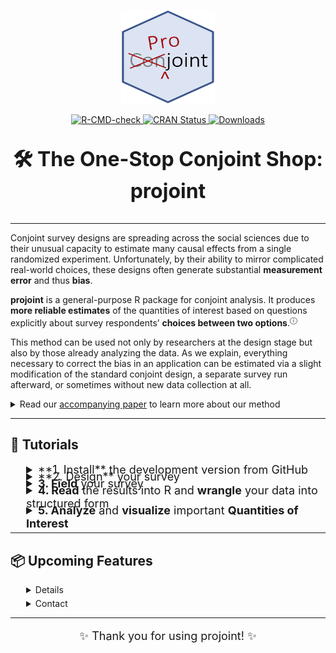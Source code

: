 <p align="center">
  <img src="man/figures/projoint.png" width="150" height="150" />
</p>

<p align="center">
  <a href="https://github.com/yhoriuchi/projoint/actions/workflows/R-CMD-check.yaml">
    <img src="https://github.com/yhoriuchi/projoint/actions/workflows/R-CMD-check.yaml/badge.svg" alt="R-CMD-check" />
  </a>
  <a href="https://CRAN.R-project.org/package=projoint">
    <img src="https://www.r-pkg.org/badges/version/projoint" alt="CRAN Status" />
  </a>
  <a href="https://cran.r-project.org/package=projoint">
    <img src="https://cranlogs.r-pkg.org/badges/grand-total/projoint" alt="Downloads" />
  </a>
</p>

<p align="center" style="font-size: 32px;"><b>🛠️ The One-Stop Conjoint Shop: projoint</b></p>

---

Conjoint survey designs are spreading across the social sciences due to their unusual capacity to estimate many causal effects from a single randomized experiment. Unfortunately, by their ability to mirror complicated real-world choices, these designs often generate substantial **measurement error** and thus **bias**.

**projoint** is a general-purpose R package for conjoint analysis. It produces **more reliable estimates** of the quantities of interest based on questions explicitly about survey respondents’ **choices between two options**.<sup><a href="articles/faq.html#what-is-the-history-of-conjoint-analysis-what-is-the-difference-between-profile-level-and-choice-level-data" target="_blank" style="text-decoration: none;">&#9432;</a></sup>

This method can be used not only by researchers at the design stage but also by those already analyzing the data. As we explain, everything necessary to correct the bias in an application can be estimated via a slight modification of the standard conjoint design, a separate survey run afterward, or sometimes without new data collection at all.

<details>
    <summary>Read our <a href="https://gking.harvard.edu/conjointE" target="_blank" class="external-link">accompanying paper</a> to learn more about our method</summary>
- **Clayton, Horiuchi, Kaufman, King, Komisarchik (Forthcoming).**
“Correcting Measurement Error Bias in Conjoint Survey Experiments.”<br><em>Forthcoming, American Journal of Political Science.</em><br><a href="https://gking.harvard.edu/conjointE" target="_blank" class="external-link">Pre-Print Available</a>
- <a href="doc/projoint_citation.bib">👉 Download BibTeX Reference</a>
</details>

---

## 🚀 Tutorials

<details style="margin-left: 25px; margin-bottom: -10px">
<summary style="font-size: 18px;">**1. Install** the development version from GitHub</summary>
Open R (or <a href="https://www.r-project.org/" target="_blank">install R</a> if you do not have it), and run the following command in your coding environment.
```r
devtools::install_github("yhoriuchi/projoint")
```
</details>

<details style="margin-left: 25px; margin-bottom: -10px">
<summary style="font-size: 18px;">**2. Design** your survey</summary>
Online surveys are frequently written with an online software called Qualtrics. Using our web tool, called the <a href="https://projoint.aaronrkaufman.com/" target="_blank" class="external-link">Projoint Survey Designer</a>, you don't need to learn how to write a survey in Qualtrics.  

* Use the <a href="https://projoint.aaronrkaufman.com/" target="_blank" class="external-link">Projoint Survey Designer</a> and export surveys formatted for Qualtrics.  
* Follow the <a href="articles/design.html" target="_blank">step-by-step guide</a> to learn how to set up your Qualtrics survey.  
</details>

<details style="margin-left: 25px; margin-bottom: -10px">
<summary style="font-size: 18px;"><b>3. Field</b> your survey</summary>

* Using the .QSF file export from the Projoint Survey Designer, load your survey into Qualtrics.
  * Log into your Qualtrics account.
  * Click "Create a new project"
  * Under "From scratch" select "Survey" and then "Get started"
  * Enter a name and under "How do you want to start your survey" select "Import a QSF file"
  * Click "Choose file" and select your .QSF file.
  * Click "Create project"
* You are free to field your Qualtrics survey through online vendors.
* When you are done fielding your survey, you will now need to export your data from Qualtrics to R.
  * Click “Download Data”.
  * Choose CSV format.
  * Critically, select “Use choice text” rather than coded values.
</details>

<details style="margin-left: 25px; margin-bottom: -10px">
<summary style="font-size: 18px;"><b>4. Read</b> the results into R and <b>wrangle</b> your data into structured form</summary>

* Load your <strong>survey responses</strong> into R:
```r
library(projoint)
dat <- read_Qualtrics("your_file.csv")
```

* Prepare the data for analysis:
```r
dat <- reshape_projoint(
  .dataframe = dat,
  .outcomes = c(paste0("choice", 1:8), "choice1_repeated_flipped")
)
```

* Follow the <a href="articles/read.html" target="_blank">step-by-step guide</a> to learn how to read and reshape data for conjoint analysis.
</details>

<details style="margin-left: 25px; margin-bottom: -10px">
<summary style="font-size: 18px;"><b>5. Analyze</b> and <b>visualize</b> important <b>Quantities of Interest</b></summary>

* Estimate Marginal Means (MMs) or Average Marginal Component Effects (AMCEs) with correction for measurement error:
```r
output <- projoint(dat)
print(output)
summary(output)
```

* Visualize your results easily:
```r
plot(output)
```

* Estimate additional quantities of interest and explore subgroup comparisons using choice-level analysis.
* Follow the <a href="articles/analyze.html" target="_blank">step-by-step guide</a> to learn how to:
  * Estimate and correct marginal means (MMs) or average marginal component effects (AMCEs), including predicting IRR if necessary.
  * Visualize the marginal means (MMs) or average marginal component effects (AMCEs).
  * Estimate under-investigated quantities of interest and compare subgroups using choice-level analysis.
</details>

---

## 📦 Upcoming Features

<details style="margin-left: 25px; margin-bottom: 5px">
- Weighted estimation for features and respondents
- Support for non-binary outcomes (ratings, rankings)
</details>

<details style="margin-left: 25px; margin-bottom: 5px">
    <summary>Contact</summary>
For comments and suggestions, please open an issue on the <a href="https://github.com/yhoriuchi/projoint/issues" target="_blank">Github repository</a>.
</details>

---

<p align="center" style="font-size: 18px;">✨ Thank you for using projoint! ✨</p>

